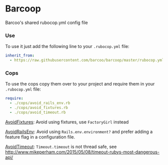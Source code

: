 # Barcoop

Barcoo's shared rubocop.yml config file

### Use

To use it just add the following line to your `.rubocop.yml` file:
```yaml
inherit_from:
  - https://raw.githubusercontent.com/barcoo/barcoop/master/rubocop.yml
```

### Cops

To use the cops copy them over to your project and require them in your `.rubocop.yml` file:
```yaml
require:
  - ./cops/avoid_rails_env.rb
  - ./cops/avoid_fixtures.rb
  - ./cops/avoid_timeout.rb
```

[AvoidFixtures](cops/avoid_fixtures.rb): Avoid using fixtures, use `FactoryGirl` instead

[AvoidRailsEnv](cops/avoid_rails_env.rb): Avoid using `Rails.env.environment?` and prefer adding a feature flag in a configuration file.

[AvoidTimeout](cops/avoid_timeout.rb): `Timeout.timeout` is not thread safe, see http://www.mikeperham.com/2015/05/08/timeout-rubys-most-dangerous-api/
